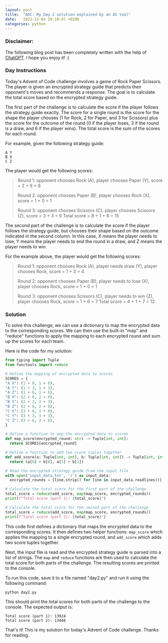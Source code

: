 ```yaml
---
layout: post
title:  "AOC: My Day 2 solution explained by an AI tool"
date:   2022-12-04 20:10:47 +0200
categories: python
---
```


### Disclaimer:
The following blog post has been completely written with the help of [ChatGPT](https://chat.openai.com/chat).
I hope you enjoy it! :)

### Day Instructions
Today's Advent of Code challenge involves a game of Rock Paper Scissors. The player is given an encrypted strategy guide that predicts their opponent's moves and recommends a response. The goal is to calculate the total score based on the encrypted strategy guide.

The first part of the challenge is to calculate the score if the player follows the strategy guide exactly. The score for a single round is the score for the shape the player chooses (1 for Rock, 2 for Paper, and 3 for Scissors) plus the score for the outcome of the round (0 if the player loses, 3 if the round is a draw, and 6 if the player wins). The total score is the sum of the scores for each round.

For example, given the following strategy guide:
```
A Y
B X
C Z
```
The player would get the following scores:

> Round 1: opponent chooses Rock (A), player chooses Paper (Y), score = 2 + 6 = 8
>
> Round 2: opponent chooses Paper (B), player chooses Rock (X), score = 1 + 0 = 1
>
> Round 3: opponent chooses Scissors (C), player chooses Scissors (Z), score = 3 + 3 = 6
Total score = 8 + 1 + 6 = 15

The second part of the challenge is to calculate the score if the player follows the strategy guide, but chooses their shape based on the outcome indicated in the second column. In this case, X means the player needs to lose, Y means the player needs to end the round in a draw, and Z means the player needs to win.

For the example above, the player would get the following scores:

> Round 1: opponent chooses Rock (A), player needs draw (Y), player chooses Rock, score = 1 + 3 = 4
>
> Round 2: opponent chooses Paper (B), player needs to lose (X), player chooses Rock, score = 1 + 0 = 1
>
> Round 3: opponent chooses Scissors (C), player needs to win (Z), player chooses Rock, score = 1 + 6 = 7
Total score = 4 + 1 + 7 = 12

### Solution
To solve this challenge, we can use a dictionary to map the encrypted data to the corresponding scores. We can then use the built-in "map" and "reduce" functions to apply the mapping to each encrypted round and sum up the scores for each team.

Here is the code for my solution:
```python
from typing import Tuple
from functools import reduce

# Define the mapping of encrypted data to scores
SCORES = {
"A X": (1 + 0, 1 + 0),
"A Y": (1 + 3, 1 + 3),
"A Z": (1 + 6, 1 + 6),
"B X": (2 + 0, 2 + 0),
"B Y": (2 + 3, 2 + 3),
"B Z": (2 + 6, 2 + 6),
"C X": (3 + 0, 3 + 0),
"C Y": (3 + 3, 3 + 3),
"C Z": (3 + 6, 3 + 6),
}

# Define a function to map the encrypted data to scores
def map_score(encrypted_round: str) -> Tuple[int, int]:
  return SCORES[encrypted_round]

# Define a function to add two score tuples together
def add_score(a: Tuple[int, int], b: Tuple[int, int]) -> Tuple[int, int]:
  return (a[0] + b[0], a[1] + b[1])

# Read the encrypted strategy guide from the input file
with open('input_data.txt', 'r') as input_data:
  encrypted_rounds = [line.strip() for line in input_data.readlines()]

# Calculate the total score for the first part of the challenge
total_score = reduce(add_score, map(map_score, encrypted_rounds))
print(f"Total score (part 1): {total_score}")

# Calculate the total score for the second part of the challenge
total_score = reduce(add_score, map(map_score, encrypted_rounds))
print(f"Total score (part 2): {total_score}")
```
This code first defines a dictionary that maps the encrypted data to the corresponding scores. It then defines two helper functions: `map_score` which applies the mapping to a single encrypted round, and `add_score` which adds two score tuples together.

Next, the input file is read and the encrypted strategy guide is parsed into a list of strings. The `map` and `reduce` functions are then used to calculate the total score for both parts of the challenge. The resulting scores are printed to the console.

To run this code, save it to a file named "day2.py" and run it using the following command:
```
python day2.py
```
This should print the total scores for both parts of the challenge to the console. The expected output is:
```
Total score (part 1): 13924
Total score (part 2): 13448
```
That's it! This is my solution for today's Advent of Code challenge. Thanks for reading.